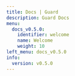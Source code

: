 ```yaml
---
title: Docs | Guard
description: Guard Docs
menu:
  docs_v0.5.0:
    identifier: welcome
    name: Welcome
    weight: 10
left_menu: docs_v0.5.0
info:
  version: v0.5.0
---
```


